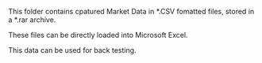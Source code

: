 This folder contains cpatured Market Data in *.CSV fomatted files, stored in a *.rar archive.

These files can be directly loaded into Microsoft Excel.

This data can be used for back testing.
